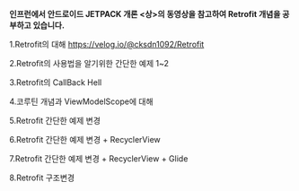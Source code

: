 
 ****인프런에서 안드로이드 JETPACK 개론 <상>의 동영상을 참고하여 Retrofit 개념을 공부하고 있습니다.****
 
 1.Retrofit의 대해
 https://velog.io/@cksdn1092/Retrofit
 
 2.Retrofit의 사용법을 알기위한 간단한 예제 1~2
 
 3.Retrofit의 CallBack Hell
 
 4.코루틴 개념과 ViewModelScope에 대해
 
 5.Retrofit 간단한 예제 변경
 
 6.Retrofit 간단한 예제 변경 + RecyclerView
 
 7.Retrofit 간단한 예제 변경 + RecyclerView + Glide
 
 8.Retrofit 구조변경
 
